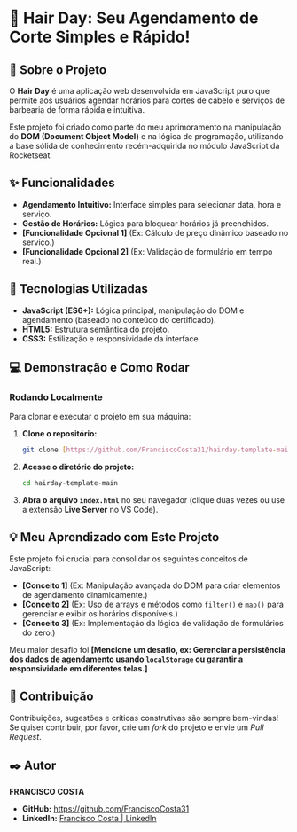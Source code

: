 # 💈 Hair Day: Seu Agendamento de Corte Simples e Rápido!

## 📄 Sobre o Projeto

O **Hair Day** é uma aplicação web desenvolvida em JavaScript puro que permite aos usuários agendar horários para cortes de cabelo e serviços de barbearia de forma rápida e intuitiva. 

Este projeto foi criado como parte do meu aprimoramento na manipulação do **DOM (Document Object Model)** e na lógica de programação, utilizando a base sólida de conhecimento recém-adquirida no módulo JavaScript da Rocketseat.

## ✨ Funcionalidades

* **Agendamento Intuitivo:** Interface simples para selecionar data, hora e serviço.
* **Gestão de Horários:** Lógica para bloquear horários já preenchidos.
* **[Funcionalidade Opcional 1]** (Ex: Cálculo de preço dinâmico baseado no serviço.)
* **[Funcionalidade Opcional 2]** (Ex: Validação de formulário em tempo real.)

## 🚀 Tecnologias Utilizadas

* **JavaScript (ES6+):** Lógica principal, manipulação do DOM e agendamento (baseado no conteúdo do certificado).
* **HTML5:** Estrutura semântica do projeto.
* **CSS3:** Estilização e responsividade da interface.


## 💻 Demonstração e Como Rodar

### Rodando Localmente

Para clonar e executar o projeto em sua máquina:

1.  **Clone o repositório:**
    ```bash
    git clone [https://github.com/FranciscoCosta31/hairday-template-main.git](https://github.com/FranciscoCosta31/hairday-template-main.git)
    ```
2.  **Acesse o diretório do projeto:**
    ```bash
    cd hairday-template-main
    ```
3.  **Abra o arquivo `index.html`** no seu navegador (clique duas vezes ou use a extensão **Live Server** no VS Code).

## 💡 Meu Aprendizado com Este Projeto

Este projeto foi crucial para consolidar os seguintes conceitos de JavaScript:

* **[Conceito 1]** (Ex: Manipulação avançada do DOM para criar elementos de agendamento dinamicamente.)
* **[Conceito 2]** (Ex: Uso de arrays e métodos como `filter()` e `map()` para gerenciar e exibir os horários disponíveis.)
* **[Conceito 3]** (Ex: Implementação da lógica de validação de formulários do zero.)

Meu maior desafio foi **[Mencione um desafio, ex: Gerenciar a persistência dos dados de agendamento usando `localStorage` ou garantir a responsividade em diferentes telas.]**

## 🤝 Contribuição

Contribuições, sugestões e críticas construtivas são sempre bem-vindas! Se quiser contribuir, por favor, crie um *fork* do projeto e envie um *Pull Request*.

## ✒️ Autor

**FRANCISCO COSTA**

* **GitHub:** https://github.com/FranciscoCosta31
* **LinkedIn:** [Francisco Costa | LinkedIn](https://www.linkedin.com/in/franciscojbcosta/)

